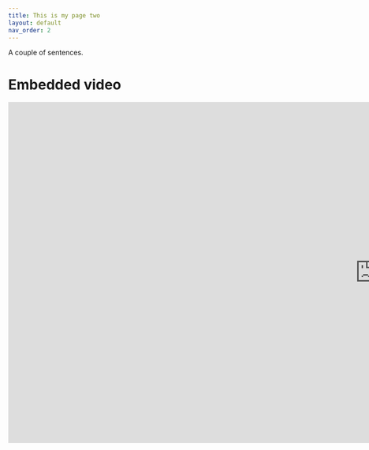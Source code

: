 ```yaml
---
title: This is my page two
layout: default
nav_order: 2
---
```


A couple of sentences. 

# Embedded video
<iframe width="1487" height="691" src="https://www.youtube.com/embed/dQw4w9WgXcQ" frameborder="0" allow="accelerometer; autoplay; clipboard-write; encrypted-media; gyroscope; picture-in-picture" allowfullscreen></iframe>
